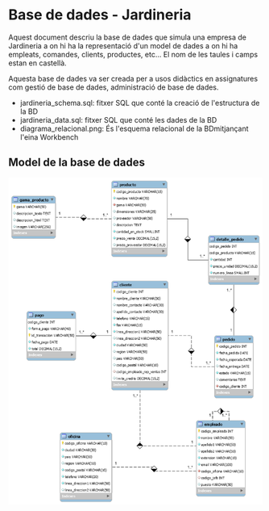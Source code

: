 # Base de dades - Jardineria

Aquest document descriu la base de dades que simula una empresa de Jardineria a on hi ha la representació d'un model de dades a on hi ha empleats, comandes, clients, productes, etc... El nom de les taules i camps estan en castellà.

Aquesta base de dades va ser creada per a usos didàctics en assignatures com gestió de base de dades, administració de base de dades.


* jardineria_schema.sql: fitxer SQL que conté la creació de l'estructura de la BD
* jardineria_data.sql: fitxer SQL que conté les dades de la BD
* diagrama_relacional.png: És l'esquema relacional de la BDmitjançant l'eina Workbench

## Model de la base de dades

![Model de la base de dades](diagrama_relacional.png)


